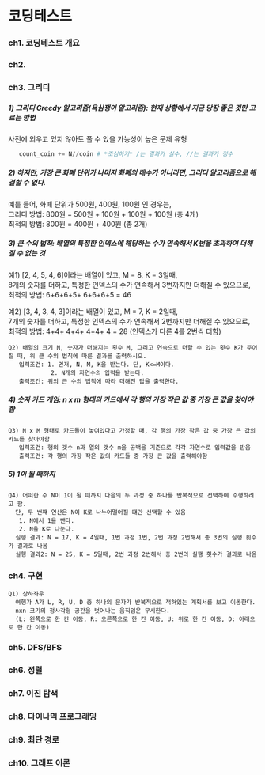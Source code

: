 # 코딩테스트

### ch1. 코딩테스트 개요


### ch2. 


### ch3. 그리디

##### 1) 그리디 Greedy 알고리즘(욕심쟁이 알고리즘): 현재 상황에서 지금 당장 좋은 것만 고르는 방법
   사전에 외우고 있지 않아도 풀 수 있을 가능성이 높은 문제 유형
   
```python
   count_coin += N//coin # *조심하기* /는 결과가 실수, //는 결과가 정수
```
       
##### 2) 하지만, 가장 큰 화폐 단위가 나머지 화폐의 배수가 아니라면, 그리디 알고리즘으로 해결할 수 없다. 
 예를 들어, 화폐 단위가 500원, 400원, 100원 인 경우는, <br>
 그리디 방법: 800원 = 500원 + 100원 + 100원 + 100원 (총 4개) <br>
 최적의 방법: 800원 = 400원 + 400원 (총 2개)


##### 3) 큰 수의 법칙: 배열의 특정한 인덱스에 해당하는 수가 연속해서 K번을 초과하여 더해질 수 없는 것
 예1) [2, 4, 5, 4, 6]이라는 배열이 있고, M = 8, K = 3일때,  <br>
 8개의 숫자를 더하고, 특정한 인덱스의 수가 연속해서 3번까지만 더해질 수 있으므로, <br>
 최적의 방법: 6+6+6+5+ 6+6+6+5 = 46
       
 예2) [3, 4, 3, 4, 3]이라는 배열이 있고, M = 7, K = 2일때,  <br>
 7개의 숫자를 더하고, 특정한 인덱스의 수가 연속해서 2번까지만 더해질 수 있으므로, <br>
 최적의 방법: 4+4+ 4+4+ 4+4+ 4 = 28 (인덱스가 다른 4를 2번씩 더함)
 
 
    Q2) 배열의 크기 N, 숫자가 더해지는 횟수 M, 그리고 연속으로 더할 수 있는 횟수 K가 주어질 때, 위 큰 수의 법칙에 따른 결과를 출력하시오.
       입력조건: 1. 먼저, N, M, K을 받는다. 단, K<=M이다.
                2. N개의 자연수의 입력을 받는다. 
       출력조건: 위의 큰 수의 법칙에 따라 더해진 답을 출력한다. 
 
##### 4) 숫자 카드 게임: n x m 형태의 카드에서 각 행의 가장 작은 값 중 가장 큰 값을 찾아야함
   
    Q3) N x M 형태로 카드들이 놓여있다고 가정할 때, 각 행의 가장 작은 값 중 가장 큰 값의 카드를 찾아야함
       입력조건: 행의 갯수 n과 열의 갯수 m을 공백을 기준으로 각각 자연수로 입력값을 받음 
       출력조건: 각 행의 가장 작은 값의 카드들 중 가장 큰 값을 출력해야함 

##### 5) 1이 될 때까지

    Q4) 어떠한 수 N이 1이 될 떄까지 다음의 두 과정 중 하나를 반복적으로 선택하여 수행하려고 함.
      단, 두 번쨰 연산은 N이 K로 나누어떨어질 떄만 선택할 수 있음
       1. N에서 1을 뺀다.
       2. N을 K로 나눈다. 
      실행 결과: N = 17, K = 4일때, 1번 과정 1번, 2번 과정 2번해서 총 3번의 실행 횟수가 결과로 나옴
      실행 결과2: N = 25, K = 5일때, 2번 과정 2번해서 총 2번의 실행 횟수가 결과로 나옴

### ch4. 구현

    Q1) 상하좌우
      여행가 A가 L, R, U, D 중 하나의 문자가 반복적으로 적혀있는 계획서를 보고 이동한다.
      nxn 크기의 정사각형 공간을 벗어나는 움직임은 무시한다.
      (L: 왼쪽으로 한 칸 이동, R: 오른쪽으로 한 칸 이동, U: 위로 한 칸 이동, D: 아래으로 한 칸 이동)

### ch5. DFS/BFS

### ch6. 정렬

### ch7. 이진 탐색

### ch8. 다이나믹 프로그래밍

### ch9. 최단 경로

### ch10. 그래프 이론

